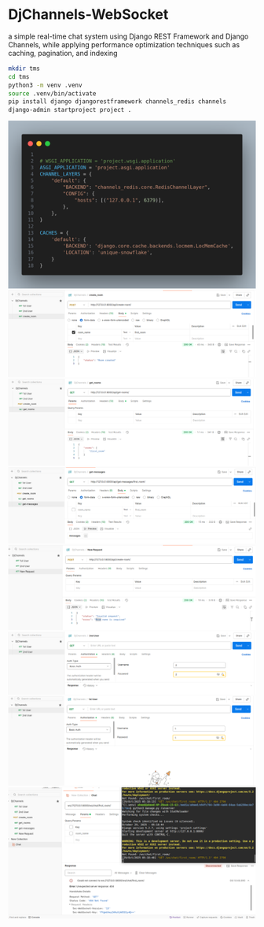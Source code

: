 # DjChannels-WebSocket
 a simple real-time chat system using Django REST Framework and Django
Channels, while applying performance optimization techniques such as caching,
pagination, and indexing

```bash
mkdir tms
cd tms
python3 -m venv .venv
source .venv/bin/activate
pip install django djangorestframework channels_redis channels
django-admin startproject project .
```

![alt text](code.png)
![alt text](image-copy-2.png)
![alt text](image-copy-3.png)
![alt text](image-copy-4.png)
![alt text](screenshot-auto_1761713208.png)
![alt text](<image-copy.png>) 
![alt text](image.png)
![alt text](image-prob.png)